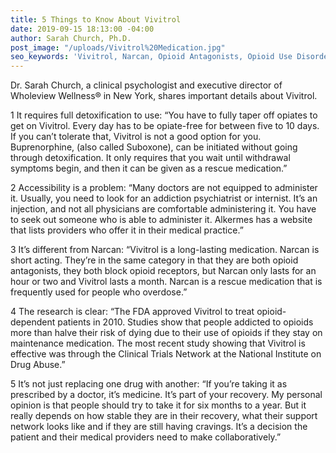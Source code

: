 ```yaml
---
title: 5 Things to Know About Vivitrol
date: 2019-09-15 18:13:00 -04:00
author: Sarah Church, Ph.D.
post_image: "/uploads/Vivitrol%20Medication.jpg"
seo_keywords: 'Vivitrol, Narcan, Opioid Antagonists, Opioid Use Disorder '
---
```


Dr. Sarah Church, a clinical psychologist and executive director of Wholeview Wellness&reg; in New York, shares important details about Vivitrol.

1 It requires full detoxification to use: “You have to fully taper off opiates to get on Vivitrol. Every day has to be opiate-free for between five to 10 days. If you can’t tolerate that, Vivitrol is not a good option for you. Buprenorphine, (also called Suboxone), can be initiated without going through detoxification. It only requires that you wait until withdrawal symptoms begin, and then it can be given as a rescue medication.”

2 Accessibility is a problem: “Many doctors are not equipped to administer it. Usually, you need to look for an addiction psychiatrist or internist. It’s an injection, and not all physicians are comfortable administering it. You have to seek out someone who is able to administer it. Alkermes has a website that lists providers who offer it in their medical practice.”

3 It’s different from Narcan: “Vivitrol is a long-lasting medication. Narcan is short acting. They’re in the same category in that they are both opioid antagonists, they both block opioid receptors, but Narcan only lasts for an hour or two and Vivitrol lasts a month. Narcan is a rescue medication that is frequently used for people who overdose.”

4 The research is clear: “The FDA approved Vivitrol to treat opioid-dependent patients in 2010. Studies show that people addicted to opioids more than halve their risk of dying due to their use of opioids if they stay on maintenance medication. The most recent study showing that Vivitrol is effective was through the Clinical Trials Network at the National Institute on Drug Abuse.”

5 It’s not just replacing one drug with another: “If you’re taking it as prescribed by a doctor, it’s medicine. It’s part of your recovery. My personal opinion is that people should try to take it for six months to a year. But it really depends on how stable they are in their recovery, what their support network looks like and if they are still having cravings. It’s a decision the patient and their medical providers need to make collaboratively.”
